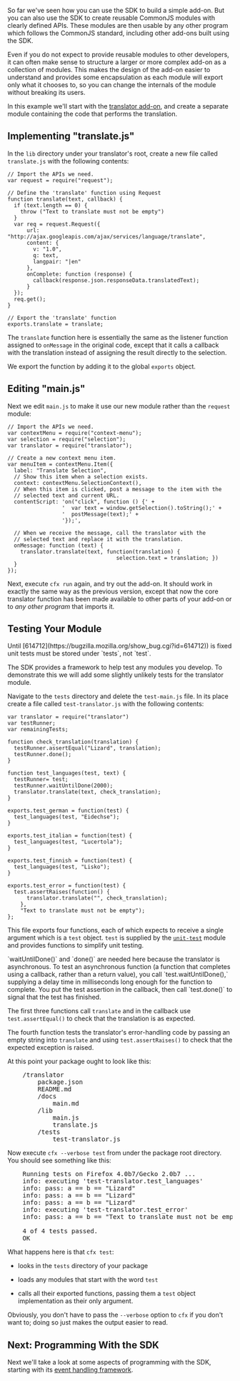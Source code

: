 So far we've seen how you can use the SDK to build a simple add-on. But you
can also use the SDK to create reusable CommonJS modules with clearly defined
APIs. These modules are then usable by any other program which follows the
CommonJS standard, including other add-ons built using the SDK.

Even if you do not expect to provide reusable modules to other developers, it
can often make sense to structure a larger or more complex add-on as a
collection of modules. This makes the design of the add-on easier to understand
and provides some encapsulation as each module will export only what it chooses
to, so you can change the internals of the module without breaking its users.

In this example we'll start with the [translator 
add-on](#guide/implementing-single-addon), and create a separate module
containing the code that performs the translation.

## Implementing "translate.js" ##

In the `lib` directory under your translator's root, create a new file called
`translate.js` with the following contents:

    // Import the APIs we need.
    var request = require("request");

    // Define the 'translate' function using Request
    function translate(text, callback) {
      if (text.length == 0) {
        throw ("Text to translate must not be empty")
      }
      var req = request.Request({
          url: "http://ajax.googleapis.com/ajax/services/language/translate",
          content: {
            v: "1.0",
            q: text,
            langpair: "|en"
          },
          onComplete: function (response) {
            callback(response.json.responseData.translatedText);
          }
      });
      req.get();
    }

    // Export the 'translate' function
    exports.translate = translate;


The `translate` function here is essentially the same as the listener function
assigned to `onMessage` in the original code, except that it calls a callback
with the translation instead of assigning the result directly to the selection.

We export the function by adding it to the global `exports` object.

## Editing "main.js" ##

Next we edit `main.js` to make it use our new module rather than the `request`
module:

    // Import the APIs we need.
    var contextMenu = require("context-menu");
    var selection = require("selection");
    var translator = require("translator");

    // Create a new context menu item.
    var menuItem = contextMenu.Item({
      label: "Translate Selection",
      // Show this item when a selection exists.
      context: contextMenu.SelectionContext(),
      // When this item is clicked, post a message to the item with the
      // selected text and current URL.
      contentScript: 'on("click", function () {' +
                     '  var text = window.getSelection().toString();' +
                     '  postMessage(text);' +
                     '});',

      // When we receive the message, call the translator with the
      // selected text and replace it with the translation.
      onMessage: function (text) {
        translator.translate(text, function(translation) {
                                      selection.text = translation; })
      }
    });

Next, execute `cfx run` again, and try out the add-on. It should work in
exactly the same way as the previous version, except that now the core
translator function has been made available to other parts of your add-on or
to *any other program* that imports it.

## Testing Your Module ##

<span class="aside">
Until [614712](https://bugzilla.mozilla.org/show_bug.cgi?id=614712)) is fixed
unit tests must be stored under `tests`, not `test`.
</span>

The SDK provides a framework to help test any modules you develop. To
demonstrate this we will add some slightly unlikely tests for the translator
module.

Navigate to the `tests` directory and delete the `test-main.js` file. In its
place create a file called `test-translator.js` with the following contents:

    var translator = require("translator")
    var testRunner;
    var remainingTests;

    function check_translation(translation) {
      testRunner.assertEqual("Lizard", translation);
      testRunner.done();
    }

    function test_languages(test, text) {
      testRunner= test;
      testRunner.waitUntilDone(2000);
      translator.translate(text, check_translation);
    }

    exports.test_german = function(test) {
      test_languages(test, "Eidechse");
    }

    exports.test_italian = function(test) {
      test_languages(test, "Lucertola");
    }

    exports.test_finnish = function(test) {
      test_languages(test, "Lisko");
    }

    exports.test_error = function(test) {
      test.assertRaises(function() {
          translator.translate("", check_translation);
        },
        "Text to translate must not be empty");
    };

This file exports four functions, each of which expects to receive
a single argument which is a `test` object. `test` is supplied by the
[`unit-test`](#module/api-utils/unit-test) module and provides functions to
simplify unit testing.

<span class="aside">
`waitUntilDone()` and `done()` are needed here because the translator is
asynchronous. To test an asynchronous function (a function that completes
using a callback, rather than a return value), you call `test.waitUntilDone(),`
supplying a delay time in milliseconds long enough for the function to
complete. You put the test assertion in the callback, then call `test.done()`
to signal that the test has finished.
</span>

The first three functions call `translate` and in the callback use
`test.assertEqual()` to check that the translation is as expected.

The fourth function tests the translator's error-handling code by passing an
empty string into `translate` and using `test.assertRaises()` to check that the
expected exception is raised.

At this point your package ought to look like this:

<pre>
    /translator
        package.json
        README.md
        /docs
            main.md
        /lib
            main.js
            translate.js
        /tests
            test-translator.js
</pre>

Now execute `cfx --verbose test` from under the package root directory.
You should see something like this:

<pre>
    Running tests on Firefox 4.0b7/Gecko 2.0b7 ...
    info: executing 'test-translator.test_languages'
    info: pass: a == b == "Lizard"
    info: pass: a == b == "Lizard"
    info: pass: a == b == "Lizard"
    info: executing 'test-translator.test_error'
    info: pass: a == b == "Text to translate must not be empty"

    4 of 4 tests passed.
    OK
</pre>

What happens here is that `cfx test`:

* looks in the `tests` directory of your
package

* loads any modules that start with the word `test`
*  calls all their exported functions, passing them a `test` object
implementation as their only argument.

Obviously, you don't have to pass the `--verbose` option to `cfx` if you don't
want to; doing so just makes the output easier to read.

## Next: Programming With the SDK ##

Next we'll take a look at some aspects of programming with the SDK,
starting with its [event handling framework](#guide/events).

  [CommonJS Specification]: http://wiki.commonjs.org/wiki/Modules/1.0
  [Globals]: #guide/globals
  [unit-test]: #module/api-utils/unit-test
